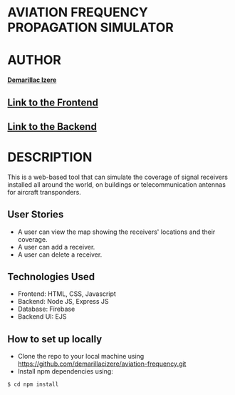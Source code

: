 # AVIATION FREQUENCY PROPAGATION SIMULATOR


# AUTHOR

**[Demarillac Izere](https://github.com/demarillacizere)**

## [Link to the Frontend](https://frequency-simulator.herokuapp.com/)

## [Link to the Backend](https://frequency-simulator.herokuapp.com/api)

# DESCRIPTION

This is a web-based tool that can simulate the coverage of signal receivers installed all around the world, on buildings or telecommunication antennas for aircraft transponders.


## User Stories

* A user can view the map showing the receivers' locations and their coverage.
* A user can add a receiver.
* A user can delete a receiver.


## Technologies Used
* Frontend: HTML, CSS, Javascript
* Backend: Node JS, Express JS
* Database: Firebase
* Backend UI: EJS

## How to set up locally
* Clone the repo to your local machine using https://github.com/demarillacizere/aviation-frequency.git
* Install npm dependencies using: 
```shell
$ cd npm install
```

